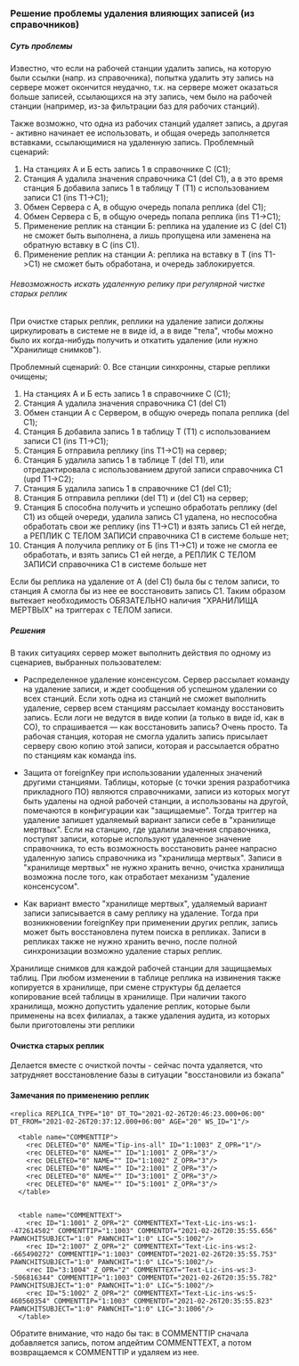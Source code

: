 ### Решение проблемы удаления влияющих записей (из справочников)

##### Суть проблемы

Известно, что если на рабочей станции удалить запись, на которую были ссылки (напр. из справочника),
попытка удалить эту запись на сервере может окончится неудачно, т.к. на сервере может оказаться больше записей,
ссылающихся на эту запись, чем было на рабочей станции (например, из-за фильтрации баз для рабочих станций).

Также возможно, что одна из рабочих станций удаляет запись, а другая - активно начинает ее использовать,
и общая очередь заполняется вставками, ссылающимися на удаленную запись.
Проблемный сценарий:
1. На станциях А и Б есть запись 1 в справочнике С (С1);
2. Станция А удалила значения справочника С1 (del C1), а в это время станция Б добавила запись 1 в таблицу Т (Т1) 
   с использованием записи С1 (ins T1->C1);
3. Обмен Сервера с А, в общую очередь попала реплика (del C1);
3. Обмен Сервера с Б, в общую очередь попала реплика (ins T1->C1);
4. Применение реплик на станции Б: реплика на удаление из С (del C1) не сможет быть выполнена, а лишь пропущена 
   или заменена на обратную вставку в С (ins С1).
5. Применение реплик на станции А: реплика на вставку в Т (ins T1->C1) не сможет быть обработана, и очередь заблокируется.

###### Невозможность искать удаленную репику при регулярной чистке старых реплик

При очистке старых реплик, реплики на удаление записи должны циркулировать в системе не в виде id, а в виде "тела", 
чтобы можно было их когда-нибудь получить и откатить удаление (или нужно "Хранилище снимков").

Проблемный сценарий:
0. Все станции синхронны, старые реплики очищены;
1. На станциях А и Б есть запись 1 в справочнике С (С1);
2. Станция А удалила значения справочника С1 (del C1)
3. Обмен станции А с Сервером, в общую очередь попала реплика (del C1);
4. Станция Б добавила запись 1 в таблицу Т (Т1) с использованием записи С1 (ins T1->C1);
5. Станция Б отправила реплику (ins T1->C1) на сервер;
6. Станция Б удалила запись 1 в таблице Т (del Т1), или отредактировала с использованием другой записи справочника С1 (upd T1->C2);
6. Станция Б удалила запись 1 в справочнике С1 (del С1);
7. Станция Б отправила реплики (del Т1) и (del С1) на сервер;
8. Станция Б способна получить и успешно обработать реплику (del C1) из общей очереди, удалила запись C1 удалена,
   но неспособна обработать свои же реплику (ins T1->C1) и взять запись С1 ей негде,
   а РЕПЛИК С ТЕЛОМ ЗАПИСИ справочника C1 в системе больше нет;
9. Станция А получила реплику от Б (ins T1->C1) и тоже не смогла ее обработать, и взять запись С1 ей негде,
   а РЕПЛИК С ТЕЛОМ ЗАПИСИ справочника C1 в системе больше нет
   
Если бы реплика на удаление от А (del C1) была бы с телом записи, то станция А смогла бы из нее ее восстановить запись C1.
Таким образом вытекает необходимость ОБЯЗАТЕЛЬНО наличия "ХРАНИЛИЩА МЕРТВЫХ" на триггерах с ТЕЛОМ записи.


##### Решения

В таких ситуациях сервер может выполнить действия по одному из сценариев, выбранных пользователем:

* Распределенное удаление консенсусом.
  Сервер рассылает команду на удаление записи, и ждет сообщения об успешном удалении со всех станций.
  Если хоть одна из станций не сможет выполнить удаление, сервер всем станциям рассылает команду восстановить запись.
  Если логи не ведутся в виде копии (а только в виде id, как в СО), то спрашивается — как восстановить запись?
  Очень просто. Та рабочая станция, которая не смогла удалить запись присылает серверу свою копию этой записи,
  которая и рассылается обратно по станциям как команда ins.

* Защита от foreignKey при использовании удаленных значений другими станциями.
  Таблицы, которые (с точки зрения разработчика прикладного ПО) являются справочниками,
  записи из которых могут быть удалены на одной рабочей станции, а использованы на другой,
  помечаются в конфигурации как "защищаемые". Тогда триггер на удаление запишет удаляемый вариант записи себе в "хранилище мертвых".
  Если на станцию, где удалили значения справочника, поступят записи, которые используют удаленное значение справочника,
  то есть возможность восстановить ранее напрасно удаленную запись справочника из "хранилища мертвых".
  Записи в "хранилище мертвых" не нужно хранить вечно, очистка хранилища возможна после того,
  как отработает механизм "удаление консенсусом".

* Как вариант вместо "хранилище мертвых", удаляемый вариант записи записывается в саму реплику на удаление. 
  Тогда при возникновении foreignKey при применении других реплик, запись может быть восстановлена путем поиска в репликах.
  Записи в репликах также не нужно хранить вечно, после полной синхронизации возможно удаление старых реплик.

Хранилище снимков для каждой рабочей станции для защищаемых таблиц. При любом изменении в таблице реплика на извинения
также копируется в хранилище, при смене структуры бд делается копирование всей таблицы в хранилище. При наличии такого
хранилища, можно допустить удаление реплик, которые были применены на всех филиалах, а также удаления аудита, из которых
были приготовлены эти реплики


#### Очистка старых реплик

Делается вместе с очисткой почты - сейчас почта удаляется, что затрудняет восстановление базы в ситуации "восстановили из бэкапа"                      


#### Замечания по применению реплик
       
~~~
<replica REPLICA_TYPE="10" DT_TO="2021-02-26T20:46:23.000+06:00" DT_FROM="2021-02-26T20:37:12.000+06:00" AGE="20" WS_ID="1"/>

  <table name="COMMENTTIP">
    <rec DELETED="0" NAME="Tip-ins-all" ID="1:1003" Z_OPR="1"/>
    <rec DELETED="0" NAME="" ID="1:1001" Z_OPR="3"/>
    <rec DELETED="0" NAME="" ID="1:1002" Z_OPR="3"/>
    <rec DELETED="0" NAME="" ID="2:1001" Z_OPR="3"/>
    <rec DELETED="0" NAME="" ID="3:1001" Z_OPR="3"/>
    <rec DELETED="0" NAME="" ID="5:1001" Z_OPR="3"/>
  </table>


  <table name="COMMENTTEXT">
    <rec ID="1:1001" Z_OPR="2" COMMENTTEXT="Text-Lic-ins-ws:1--472614502" COMMENTTIP="1:1003" COMMENTDT="2021-02-26T20:35:55.656" PAWNCHITSUBJECT="1:0" PAWNCHIT="1:0" LIC="5:1002"/>
    <rec ID="2:1007" Z_OPR="2" COMMENTTEXT="Text-Lic-ins-ws:2--665490272" COMMENTTIP="1:1003" COMMENTDT="2021-02-26T20:35:55.753" PAWNCHITSUBJECT="1:0" PAWNCHIT="1:0" LIC="5:1002"/>
    <rec ID="3:1004" Z_OPR="2" COMMENTTEXT="Text-Lic-ins-ws:3--506816344" COMMENTTIP="1:1003" COMMENTDT="2021-02-26T20:35:55.782" PAWNCHITSUBJECT="1:0" PAWNCHIT="1:0" LIC="5:1002"/>
    <rec ID="5:1002" Z_OPR="2" COMMENTTEXT="Text-Lic-ins-ws:5-460560354" COMMENTTIP="1:1003" COMMENTDT="2021-02-26T20:35:55.823" PAWNCHITSUBJECT="1:0" PAWNCHIT="1:0" LIC="3:1006"/>
  </table>
~~~

Обратите внимание, что надо бы так: в COMMENTTIP сначала добавляется запись, потом апдейтим COMMENTTEXT, а потом возвращаемся к COMMENTTIP и удаляем из нее.